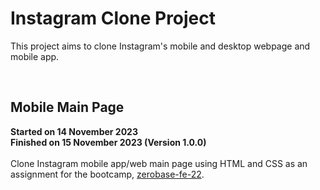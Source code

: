 <h1>Instagram Clone Project</h1>
<p>This project aims to clone Instagram's mobile and desktop webpage and mobile app.</p><br>
<h2>Mobile Main Page</h2>
<p><strong>Started on 14 November 2023</strong><br><strong>Finished on 15 November 2023 (Version 1.0.0)</strong><br><br>Clone Instagram mobile app/web main page using HTML and CSS as an assignment for the bootcamp, <a href="https://github.com/kfbkhw/zerobase-fe-22">zerobase-fe-22</a>.</p><br>
